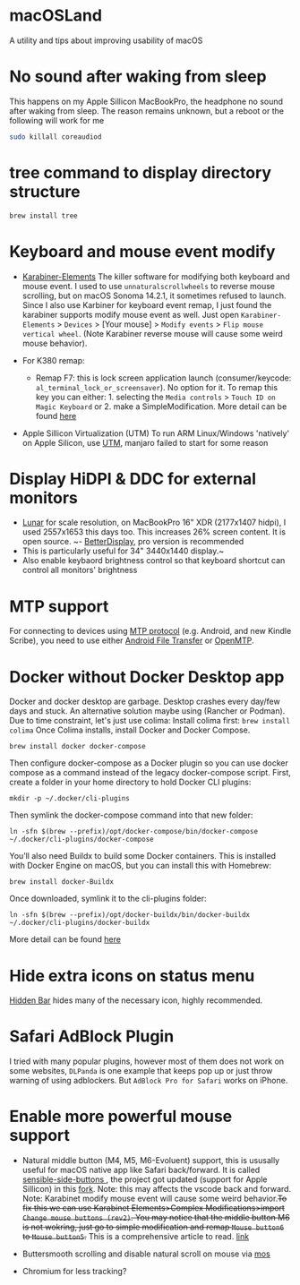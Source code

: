 # macOSLand
A utility and tips about improving usability of macOS

# No sound after waking from sleep
This happens on my Apple Sillicon MacBookPro, the headphone no sound after waking from sleep.
The reason remains unknown, but a reboot or the following will work for me
```sh
sudo killall coreaudiod
```

# tree command to display directory structure
```sh
brew install tree
```

# Keyboard and mouse event modify
- [Karabiner-Elements](https://karabiner-elements.pqrs.org/) The killer software for modifying both keyboard and mouse event. I used to use `unnaturalscrollwheels` to reverse mouse scrolling, but on macOS Sonoma 14.2.1, it sometimes refused to launch. Since I also use Karbiner for keyboard event remap, I just found the karabiner supports modify mouse event as well. Just open `Karabiner-Elements` > `Devices` > [Your mouse] > `Modify events` > `Flip mouse vertical wheel`. (Note Karabiner reverse mouse will cause some weird mouse behavior).
- For K380 remap:
    - Remap F7: this is lock screen application launch (consumer/keycode: `al_terminal_lock_or_screensaver`). No option for it. To remap this key you can either: 1. selecting the `Media controls` > `Touch ID on Magic Keyboard` or 2. make a SimpleModification. More detail can be found [here](https://github.com/pqrs-org/Karabiner-Elements/issues/3408)


- Apple Sillicon Virtualization (UTM)
To run ARM Linux/Windows 'natively' on Apple Silicon, use [UTM](https://mac.getutm.app/), manjaro failed to start for some reason

# Display HiDPI & DDC for external monitors
- [Lunar](https://lunar.fyi/) for scale resolution, on MacBookPro 16" XDR (2177x1407 hidpi), I used 2557x1653 this days too. This increases 26% screen content. It is open source.
~- [BetterDisplay](https://github.com/waydabber/BetterDisplay), pro version is recommended
- This is particularly useful for 34" 3440x1440 display.~
- Also enable keybaord brightness control so that keyboard shortcut can control all monitors' brightness

# MTP support
For connecting to devices using [MTP protocol](https://en.wikipedia.org/wiki/Media_Transfer_Protocol) (e.g. Android, and new Kindle Scribe), you need to use either [Android File Transfer](https://www.android.com/filetransfer/) or [OpenMTP](https://github.com/ganeshrvel/openmtp).


# Docker without Docker Desktop app
Docker and docker desktop are garbage. Desktop crashes every day/few days and stuck. An alternative solution maybe using (Rancher or Podman). Due to time constraint, let's just use colima:
Install colima first: `brew install colima`
Once Colima installs, install Docker and Docker Compose.
```
brew install docker docker-compose
```
Then configure docker-compose as a Docker plugin so you can use docker compose as a command instead of the legacy docker-compose script. First, create a folder in your home directory to hold Docker CLI plugins:
```
mkdir -p ~/.docker/cli-plugins
```
Then symlink the docker-compose command into that new folder:
```
ln -sfn $(brew --prefix)/opt/docker-compose/bin/docker-compose ~/.docker/cli-plugins/docker-compose
```
You’ll also need Buildx to build some Docker containers. This is installed with Docker Engine on macOS, but you can install this with Homebrew:
```
brew install docker-Buildx
```
Once downloaded, symlink it to the cli-plugins folder:
```
ln -sfn $(brew --prefix)/opt/docker-buildx/bin/docker-buildx ~/.docker/cli-plugins/docker-buildx
```
More detail can be found [here](https://smallsharpsoftwaretools.com/tutorials/use-colima-to-run-docker-containers-on-macos/)

# Hide extra icons on status menu
[Hidden Bar](https://github.com/dwarvesf/hidden) hides many of the necessary icon, highly recommended.

# Safari AdBlock Plugin
I tried with many popular plugins, however most of them does not work on some websites, `DLPanda` is one example that keeps pop up or just throw warning of using adblockers. But `AdBlock Pro for Safari` works on iPhone.

# Enable more powerful mouse support
- Natural middle button (M4, M5, M6-Evoluent) support, this is ususally useful for macOS native app like Safari back/forward. It is called [sensible-side-buttons
](https://github.com/archagon/sensible-side-buttons), the project got updated (support for Apple Sillicon) in this [fork](https://github.com/thealpa/SaneSideButtons).
Note: this may affects the vscode back and forward.
Note: Karabinet modify mouse event will cause some weird behavior.~~To fix this we can use Karabinet Elements>Complex Modifications>import `Change mouse buttons (rev2)`. You may notice that the middle button M6 is not wokring, just go to simple modification and remap `Mouse button6` to `Mouse button5`.~~
This is a comprehensive article to read. [link](https://appflix.cc/mapping-the-mouse-backward-button-in-karabiner-for-mac/)
- Buttersmooth scrolling and disable natural scroll on mouse via [mos](https://github.com/Caldis/Mos)

- Chromium for less tracking?
